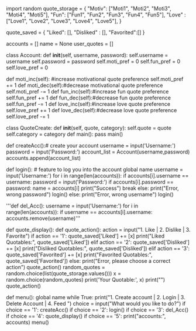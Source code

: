 import random
quote_storage = {
  "Motiv": ["Moti1", "Moti2", "Moti3", "Moti4", "Moti5"],
  "Fun": ["Fun1", "Fun2", "Fun3", "Fun4", "Fun5"],
  "Love" : ["Love1", "Love2", "Love3", "Love4", "Love5"],
}

quote_saved = {
  "Liked": [],
  "Disliked" : [],
  "Favorited":[]
}

accounts = []
name = None
user_quotes = []

class Account:
  def __init__(self, username, password):
    self.username = username
    self.password = password
    self.moti_pref = 0
    self.fun_pref = 0
    self.love_pref = 0

  def moti_inc(self): #increase motivational quote preference
    self.moti_pref += 1
  def moti_dec(self):#decrease motivational quote preference
    self.moti_pref -= 1
  def fun_inc(self):#increase fun quote preference
    self.fun_pref += 1
  def fun_dec(self):#decrease fun quote preference
    self.fun_pref -= 1
  def love_inc(self):#increase love quote preference
    self.love_pref += 1
  def love_dec(self):#decrease love quote preference
    self.love_pref -= 1

class QuoteCreate:
  def __init__(self, quote, category):
    self.quote = quote
    self.category = category
def main():
  pass
main()

def createAcc():# create your account
  username = input('Username:')
  password = input('Password:')
  account_list = Account(username,password)
  accounts.append(account_list)

def login(): # feature to log you into the account
  global name
  username = input('Username:')
  for i in range(len(accounts)):
    if accounts[i].username == username:
      password = input('Password:')
      if accounts[i].password == password:
        name = accounts[i]
        print("Success")
        break
      else:
        print("Error, wrong password")
        login()
    else:
      print("Error, wrong username")
      login()

'''def del_Acc():
  username = input('Username:')
  for i in range(len(accounts)):
    if username == accounts[i].username:
      accounts.remove(username)'''

def quote_display():
  def quote_action():
    action = input("1. Like | 2. Dislike | 3. Favorite")
    if action == '1':
      quote_saved['Liked'] += [x]
      print("Liked Quotables:", quote_saved['Liked'])
    elif action == '2':
      quote_saved['Disliked'] += [x]
      print("Disliked Quotables:", quote_saved['Disliked'])
    elif action == '3':
      quote_saved['Favorited'] += [x]
      print("Favorited Quotables:", quote_saved['Favorited'])
    else:
      print("Error, please choose a correct action")
      quote_action()
  random_quotes = random.choice(list(quote_storage.values()))
  x = random.choice(random_quotes)
  print('Your Quotable:', x)
  print("")
  quote_action()

def menu():
  global name
  while True:
    print("1. Create account | 2. Login | 3. Delete Account | 4. Feed ")
    choice = input("What would you like to do?")
    if choice == '1':
      createAcc()
    if choice == '2':
      login()
    if choice == '3':
      del_Acc()
    if choice == '4':
      quote_display()
    if choice == '5':
      print("accounts:", accounts)
menu()

